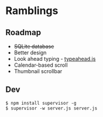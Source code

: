 # Ramblings

## Roadmap

* ~~SQLite database~~
* Better design
* Look ahead typing - [typeahead.js](http://twitter.github.io/typeahead.js/)
* Calendar-based scroll
* Thumbnail scrollbar

## Dev

    $ npm install supervisor -g
    $ supervisor -w server.js server.js

